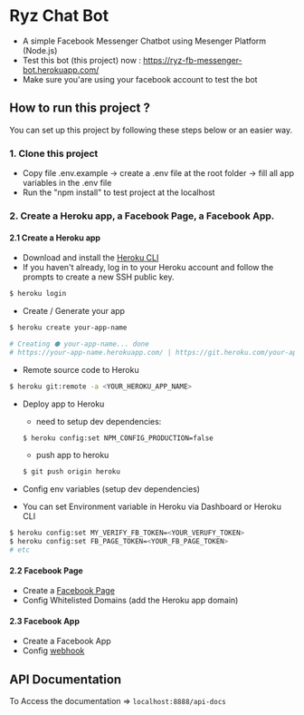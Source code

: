 # Ryz Chat Bot

- A simple Facebook Messenger Chatbot using Mesenger Platform (Node.js)
- Test this bot (this project) now : https://ryz-fb-messenger-bot.herokuapp.com/
- Make sure you'are using your facebook account to test the bot

## How to run this project ?

You can set up this project by following these steps below or an easier way.

### 1. Clone this project

- Copy file .env.example -> create a .env file at the root folder -> fill all app variables in the .env file
- Run the "npm install" to test project at the localhost

### 2. Create a Heroku app, a Facebook Page, a Facebook App.

#### 2.1 Create a Heroku app

- Download and install the [Heroku CLI](https://devcenter.heroku.com/articles/heroku-command-line)
- If you haven't already, log in to your Heroku account and follow the prompts to create a new SSH public key.

```bash
$ heroku login
```
- Create / Generate your app
```bash
$ heroku create your-app-name

# Creating ⬢ your-app-name... done
# https://your-app-name.herokuapp.com/ | https://git.heroku.com/your-app-name.git
```
- Remote source code to Heroku

```bash
$ heroku git:remote -a <YOUR_HEROKU_APP_NAME>
```

- Deploy app to Heroku
  - need to setup dev dependencies:

  ```bash
  $ heroku config:set NPM_CONFIG_PRODUCTION=false
  ```
  - push app to heroku
  ```bash
  $ git push origin heroku
  ```

- Config env variables (setup dev dependencies)
- You can set Environment variable in Heroku via Dashboard or Heroku CLI

```bash
$ heroku config:set MY_VERIFY_FB_TOKEN=<YOUR_VERUFY_TOKEN>
$ heroku config:set FB_PAGE_TOKEN=<YOUR_FB_PAGE_TOKEN>
# etc
```

#### 2.2 Facebook Page

- Create a [Facebook Page](https://www.facebook.com/pages/creation/)
- Config Whitelisted Domains (add the Heroku app domain)

#### 2.3 Facebook App

- Create a Facebook App
- Config [webhook](https://developers.facebook.com/docs/messenger-platform)

## API Documentation

To Access the documentation => `localhost:8888/api-docs`